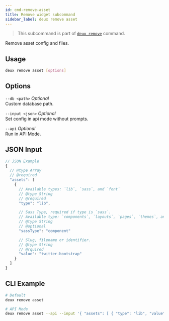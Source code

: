 ```yaml
---
id: cmd-remove-asset
title: Remove widget subcommand
sidebar_label: deux remove asset
---
```


> This subcommand is part of [`deux remove`](cmd-remove.html) command.

Remove asset config and files.

## Usage
```bash
deux remove asset [options]
```

## Options
`--db <path>` *Optional*  
Custom database path.

`--input <json>` *Optional*  
Set config in api mode without prompts.

`--api` *Optional*  
Run in API Mode.

## JSON Input
```javascript 
// JSON Example
{
  // @type Array
  // @required
  "assets": [
    {
      // Available types: `lib`, `sass`, and `font`
      // @type String
      // @required
      "type": "lib",

      // Sass Type, required if type is `sass`.
      // Available type: `components`, `layouts`, `pages`, `themes`, and `vendors`
      // @type String
      // @optional
      "sassType": "component"

      // Slug, filename or identifier.
      // @type String
      // @rquired
      "value": "twitter-bootstrap"
    }
  ]
}
```

## CLI Example
```bash
# Default
deux remove asset

# API Mode
deux remove asset --api --input '{ "assets": [ { "type": "lib", "value": "twitter-bootstrap" } ] }'
```
